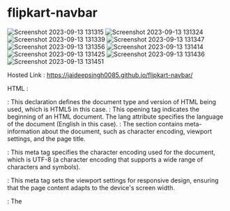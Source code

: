 # flipkart-navbar
![Screenshot 2023-09-13 131315](https://github.com/jaideepsingh0085/flipkart-navbar/assets/128147644/c0b3f3f4-a665-4220-b1ba-59b7dfee24d8)
![Screenshot 2023-09-13 131324](https://github.com/jaideepsingh0085/flipkart-navbar/assets/128147644/fc6135f4-7c59-4488-b915-bee0e2dbc819)
![Screenshot 2023-09-13 131339](https://github.com/jaideepsingh0085/flipkart-navbar/assets/128147644/f61e7643-e8ba-49e4-8667-ef1223244036)
![Screenshot 2023-09-13 131347](https://github.com/jaideepsingh0085/flipkart-navbar/assets/128147644/2cbaedfe-7b8d-4f25-98fc-fcc2a3ded47a)
![Screenshot 2023-09-13 131356](https://github.com/jaideepsingh0085/flipkart-navbar/assets/128147644/7ad98a26-233f-45e6-b701-137d1e5966e1)
![Screenshot 2023-09-13 131414](https://github.com/jaideepsingh0085/flipkart-navbar/assets/128147644/cef4c42e-ec72-47ec-a8e1-0bef83480fa6)
![Screenshot 2023-09-13 131425](https://github.com/jaideepsingh0085/flipkart-navbar/assets/128147644/c7b6302d-f99a-491d-96c8-5afcba894071)
![Screenshot 2023-09-13 131436](https://github.com/jaideepsingh0085/flipkart-navbar/assets/128147644/18c2fe06-bd61-4b00-8b5b-f67194b1a643)
![Screenshot 2023-09-13 131451](https://github.com/jaideepsingh0085/flipkart-navbar/assets/128147644/27a44f53-7265-4705-8faf-e88928a1af88)

Hosted Link : https://jaideepsingh0085.github.io/flipkart-navbar/

HTML :
<!DOCTYPE html>: This declaration defines the document type and version of HTML being used, which is HTML5 in this case.

<html lang="en">: This opening <html> tag indicates the beginning of an HTML document. The lang attribute specifies the language of the document (English in this case).

<head>: The <head> section contains meta-information about the document, such as character encoding, viewport settings, and the page title.

<meta charset="UTF-8">: This meta tag specifies the character encoding used for the document, which is UTF-8 (a character encoding that supports a wide range of characters and symbols).

<meta name="viewport" content="width=device-width, initial-scale=1.0">: This meta tag sets the viewport settings for responsive design, ensuring that the page content adapts to the device's screen width.

<title>Document</title>: The <title> element sets the title of the web page, which is typically displayed in the browser's title bar or tab.

<link rel="stylesheet" href="./styles.css">: This <link> tag links an external stylesheet (styles.css) to the HTML document for styling purposes. The href attribute specifies the path to the CSS file.

<body>: The <body> tag encloses the main content of the web page.

<div class="blue">: This is a <div> element with a class attribute set to "blue." Classes are often used for styling or selecting elements with CSS or JavaScript.

Inside the "blue" <div>:

<div class="flipkart-logo">: Another <div> with the class "flipkart-logo."
Inside the "flipkart-logo" <div>:
An SVG image of the Flipkart logo.
A <div> with the class "explore," containing text and an SVG icon.
<div class="search-bar">: A <div> with a class for the search bar.
Inside the "search-bar" <div>:
An <input> element for searching with a placeholder text.
An SVG icon for searching.
<div class="login">: A <div> with a class for a login button.
<div class="become">: A <div> with a class for becoming a seller.
<div class="more">: A <div> with a class for displaying more options.
Inside the "more" <div>:
Text "More."
An SVG icon for indicating dropdown or more options.
<div class="cart">: A <div> with a class for displaying a shopping cart.
Inside the "cart" <div>:
An SVG image representing a shopping cart.

CSS : 
@import: Imports an external CSS file (Google Fonts) into the document.
*: Applies styles to all elements on the page.
box-sizing: Defines how the element's box model is calculated.
margin: Sets the external spacing outside an element.
padding: Sets the internal spacing inside an element.
font-family: Specifies the font for text content.
background-color: Sets the background color of an element.
width: Defines the width of an element.
height: Specifies the height of an element.
display: Determines the rendering behavior of an element.
align-items: Defines how flex items align along the cross-axis.
margin-left: Sets the left margin of an element.
line-height: Sets the height of a line of text within an element.
color: Specifies the text color.
font-size: Sets the size of the font.
outline: Defines an outline style for an element.
border: Sets border properties for an element.
border-radius: Defines rounded corners for an element.
cursor: Specifies the type of cursor to be displayed when hovering over an element.
gap: Sets the gap between flex items or grid cells.
